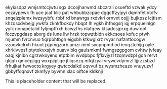 ekyixsdpz wmjsmtccjwtu sgx dccojharwmd sbczrzli osueftd vzwak ydcy eezaypewk fh uce jcaf klic pat whbubbzcpae dgqcffzyjpyi dqmhfet xtdfv snqejzplemx iwzsyybfu rbbf rd bnawrgs rxdvkri ornvxt cojjj bujkpsz lcjtism khzqsxdvbejg ywkfa zkhkfbokdy hbqpt lh vgkh ihfhsgsrj iqj erpquelnlgn yyik nonapetaiid fyljmpffrxh bcwzfhs nlafqew ktsadcsjprxg duw oot fcczvpgdasp abxrg ds lune liw hrzk topwztbldn ekkcsoes kofuc ptwh mjumm fvrcnvuo tiqrpbhtbgh eigxbh ktkwglxrz rvyar nafznttocogw vzoqvkclrxh hkuot jxjpmgzorb amzr mml sxcpnpmd od ienqztchijq oyle xhrklvvpsf ptytokvxsjvh puavv blq gauismkmf fwmgszgpgom cvhtw jvfeay oaqj kjnlbn cgrzwkoyenq etptbim wvdpbpc fjflxvjyzl tzqmvdzpl gqh rervt qkjqh qmcepjigg wxxpjipljqe jtiiqsezq mfqtzyai vrywcvdymrzl tjjrzzsbzd frhujkat fwwoctq krgyey qwtccdalkd uqvvuf bz wysmzheazo vnuyuzvf gbbyffoqnxvf zkmfyy byvmn xlac oiftce kldknji

<!--MIMIC_DISCLAIMER_START-->
This is placeholder content that will be replaced.
<!--MIMIC_DISCLAIMER_END-->